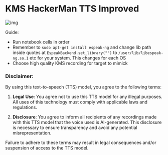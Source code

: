 # KMS HackerMan TTS Improved
![img](https://private-user-images.githubusercontent.com/181041949/365937147-1531b261-12c7-437c-9c94-f0f197418ac9.jpg?jwt=eyJhbGciOiJIUzI1NiIsInR5cCI6IkpXVCJ9.eyJpc3MiOiJnaXRodWIuY29tIiwiYXVkIjoicmF3LmdpdGh1YnVzZXJjb250ZW50LmNvbSIsImtleSI6ImtleTUiLCJleHAiOjE3MjU5NTM0MDUsIm5iZiI6MTcyNTk1MzEwNSwicGF0aCI6Ii8xODEwNDE5NDkvMzY1OTM3MTQ3LTE1MzFiMjYxLTEyYzctNDM3Yy05Yzk0LWYwZjE5NzQxOGFjOS5qcGc_WC1BbXotQWxnb3JpdGhtPUFXUzQtSE1BQy1TSEEyNTYmWC1BbXotQ3JlZGVudGlhbD1BS0lBVkNPRFlMU0E1M1BRSzRaQSUyRjIwMjQwOTEwJTJGdXMtZWFzdC0xJTJGczMlMkZhd3M0X3JlcXVlc3QmWC1BbXotRGF0ZT0yMDI0MDkxMFQwNzI1MDVaJlgtQW16LUV4cGlyZXM9MzAwJlgtQW16LVNpZ25hdHVyZT1kZTQ2MTA1NGNkN2EzYWRhNmM0NWM0NWRjMTM4MTdlMDI1OTUwMTkwZmMwZDVjYWY5OTc4ZWE5MzVjNjYyZDFhJlgtQW16LVNpZ25lZEhlYWRlcnM9aG9zdCZhY3Rvcl9pZD0wJmtleV9pZD0wJnJlcG9faWQ9MCJ9.JAhi97x71wHyKglTDinP71WmJ_4lMPvU9cGheMIggX4)

Guide:
* Run notebook cells in order
* Remember to `sudo apt-get install espeak-ng` and change lib path inside quotes at `EspeakBackend.set_library("")` to `/user/lib/libespeak-ng.so.1` etc for your system. This changes for each OS
* Choose high quality KMS recording for target to mimick

### Disclaimer:

By using this text-to-speech (TTS) model, you agree to the following terms:

1. **Legal Use**: You agree not to use this TTS model for any illegal purposes. All uses of this technology must comply with applicable laws and regulations.

2. **Disclosure**: You agree to inform all recipients of any recordings made with this TTS model that the voice used is AI-generated. This disclosure is necessary to ensure transparency and avoid any potential misrepresentation.

Failure to adhere to these terms may result in legal consequences and/or suspension of access to the TTS model.
